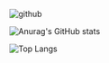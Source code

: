 ![github](https://github.com/elisaflemer/elisaflemer/assets/99259251/60354652-e593-4db0-b985-2ddb70a8bc1a)

![Anurag's GitHub stats](https://github-readme-stats.vercel.app/api?username=elisaflemer&theme=omni&show_icons=true&hide_rank=true)

![Top Langs](https://github-readme-stats.vercel.app/api/top-langs/?username=elisaflemer&layout=compact&theme=omni)

